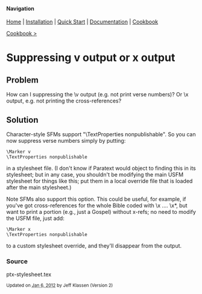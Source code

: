 #### Navigation

[Home](../../home/README.md)  | [Installation](../../installation/README.md) | [Quick Start](../../quick-start/README.md) | [Documentation](../../documentation/README.md) | [Cookbook ](../README.md) 

[Cookbook >](../README.md) 


# <span class="entry-title">Suppressing v output or x output</span>

## <a name="TOC-Problem">Problem</a>

<a name="TOC-Problem">

How can I suppressing the \v output (e.g. not print verse numbers)? Or \x output, e.g. not printing the cross-references?

</a>

## <a name="TOC-Problem"></a><a name="TOC-Solution">Solution</a>

<a name="TOC-Solution">

Character-style SFMs support "\TextProperties nonpublishable". So you can now suppress verse numbers simply by putting:

```
\Marker v
\TextProperties nonpublishable
```

in a stylesheet file. (I don't know if Paratext would object to finding this in its stylesheet; but in any case, you shouldn't be modifying the main USFM stylesheet for things like this; put them in a local override file that is loaded after the main stylesheet.)

Note SFMs also support this option. This could be useful, for example, if you've got cross-references for the whole Bible coded with \x .... \x*, but want to print a portion (e.g., just a Gospel) without x-refs; no need to modify the USFM file, just add:

```
\Marker x 
\TextProperties nonpublishable
```


to a custom stylesheet override, and they'll disappear from the output.

</a>

### <a name="TOC-Solution"></a><a name="TOC-Source">Source</a>



ptx-stylesheet.tex


<small>Updated on <abbr class="updated" title="2012-01-06T15:56:14.418Z">Jan 6, 2012</abbr> by <span class="author"><span class="vcard">Jeff Klassen</span> </span>(Version <span class="sites:revision">2</span>)</small>  

